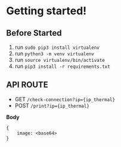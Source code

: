 # Getting started!

## Before Started

1. run `sudo pip3 install virtualenv`
2. run `python3 -m venv virtualenv`
3. run `source virtualenv/bin/activate`
4. run `pip3 install -r requirements.txt`

## API ROUTE
- GET  `/check-connection?ip={ip_thermal}`
- POST  `/print?ip={ip_thermal}`

**Body**
```
{
    image: <base64>
}
```
